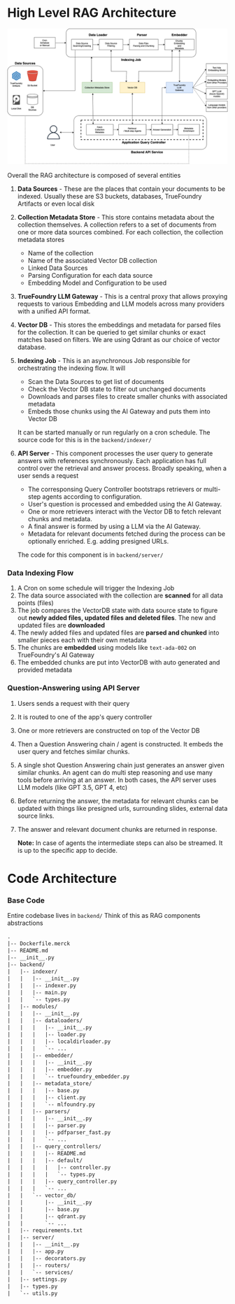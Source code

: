# High Level RAG Architecture

![](./images/rag_arch.png)

Overall the RAG architecture is composed of several entities

1. **Data Sources** - These are the places that contain your documents to be indexed. Usually these are S3 buckets, databases, TrueFoundry Artifacts or even local disk

2. **Collection Metadata Store** - This store contains metadata about the collection themselves. A collection refers to a set of documents from one or more data sources combined. For each collection, the collection metadata stores

    - Name of the collection
    - Name of the associated Vector DB collection
    - Linked Data Sources
    - Parsing Configuration for each data source
    - Embedding Model and Configuration to be used

3. **TrueFoundry LLM Gateway** - This is a central proxy that allows proxying requests to various Embedding and LLM models across many providers with a unified API format.

4. **Vector DB** - This stores the embeddings and metadata for parsed files for the collection. It can be queried to get similar chunks or exact matches based on filters. We are using Qdrant as our choice of vector database.

5. **Indexing Job** - This is an asynchronous Job responsible for orchestrating the indexing flow. It will

    - Scan the Data Sources to get list of documents
    - Check the Vector DB state to filter out unchanged documents
    - Downloads and parses files to create smaller chunks with associated metadata
    - Embeds those chunks using the AI Gateway and puts them into Vector DB

    It can be started manually or run regularly on a cron schedule. The source code for this is in the `backend/indexer/`

6. **API Server** - This component processes the user query to generate answers with references synchronously. Each application has full control over the retrieval and answer process. Broadly speaking, when a user sends a request

    - The corresponsing Query Controller bootstraps retrievers or multi-step agents according to configuration.
    - User's question is processed and embedded using the AI Gateway.
    - One or more retrievers interact with the Vector DB to fetch relevant chunks and metadata.
    - A final answer is formed by using a LLM via the AI Gateway.
    - Metadata for relevant documents fetched during the process can be optionally enriched. E.g. adding presigned URLs.

    The code for this component is in `backend/server/`

### Data Indexing Flow

1. A Cron on some schedule will trigger the Indexing Job
1. The data source associated with the collection are **scanned** for all data points (files)
1. The job compares the VectorDB state with data source state to figure out **newly added files, updated files and deleted files**. The new and updated files are **downloaded**
1. The newly added files and updated files are **parsed and chunked** into smaller pieces each with their own metadata
1. The chunks are **embedded** using models like `text-ada-002` on TrueFoundry's AI Gateway
1. The embedded chunks are put into VectorDB with auto generated and provided metadata

### Question-Answering using API Server

1. Users sends a request with their query

2. It is routed to one of the app's query controller

3. One or more retrievers are constructed on top of the Vector DB

4. Then a Question Answering chain / agent is constructed. It embeds the user query and fetches similar chunks.

5. A single shot Question Answering chain just generates an answer given similar chunks. An agent can do multi step reasoning and use many tools before arriving at an answer. In both cases, the API server uses LLM models (like GPT 3.5, GPT 4, etc)

6. Before returning the answer, the metadata for relevant chunks can be updated with things like presigned urls, surrounding slides, external data source links.

7. The answer and relevant document chunks are returned in response.

    **Note:** In case of agents the intermediate steps can also be streamed. It is up to the specific app to decide.

# Code Architecture

### Base Code

Entire codebase lives in `backend/` Think of this as RAG components abstractions

```
.
|-- Dockerfile.merck
|-- README.md
|-- __init__.py
|-- backend/
|   |-- indexer/
|   |   |-- __init__.py
|   |   |-- indexer.py
|   |   |-- main.py
|   |   `-- types.py
|   |-- modules/
|   |   |-- __init__.py
|   |   |-- dataloaders/
|   |   |   |-- __init__.py
|   |   |   |-- loader.py
|   |   |   |-- localdirloader.py
|   |   |   `-- ...
|   |   |-- embedder/
|   |   |   |-- __init__.py
|   |   |   |-- embedder.py
|   |   |   `-- truefoundry_embedder.py
|   |   |-- metadata_store/
|   |   |   |-- base.py
|   |   |   |-- client.py
|   |   |   `-- mlfoundry.py
|   |   |-- parsers/
|   |   |   |-- __init__.py
|   |   |   |-- parser.py
|   |   |   |-- pdfparser_fast.py
|   |   |   `-- ...
|   |   |-- query_controllers/
|   |   |   |-- README.md
|   |   |   |-- default/
|   |   |   |   |-- controller.py
|   |   |   |   `-- types.py
|   |   |   |-- query_controller.py
|   |   |   `-- ...
|   |   `-- vector_db/
|   |       |-- __init__.py
|   |       |-- base.py
|   |       |-- qdrant.py
|   |       `-- ...
|   |-- requirements.txt
|   |-- server/
|   |   |-- __init__.py
|   |   |-- app.py
|   |   |-- decorators.py
|   |   |-- routers/
|   |   `-- services/
|   |-- settings.py
|   |-- types.py
|   `-- utils.py
```
